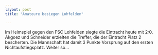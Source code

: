 ```yaml
---
layout: post
title: "Amateure besiegen Lohfelden"

---
```


Im Heimspiel gegen den FSC Lohfelden siegte die Eintracht heute mit 2:0. Akgoez und Schneider erzielten die Treffer, die der Eintracht Platz 2 bescherten. Die Mannschaft hat damit 3 Punkte Vorsprung auf den ersten Nichtaufstiegsplatz. Weiter so...


